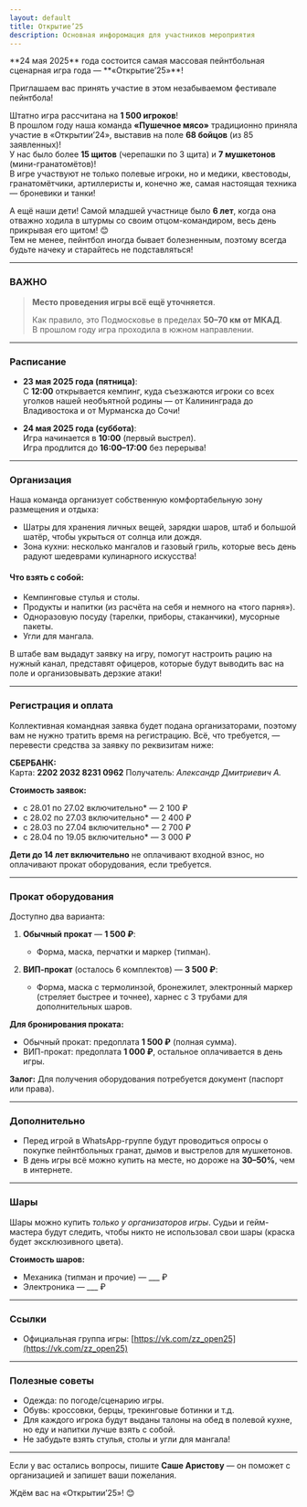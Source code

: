 ```yaml
---
layout: default
title: Открытие’25
description: Основная инфоромация для участников мероприятия
---
```

<link rel="shortcut icon" type="image/x-icon" href="favicon.ico">
**24 мая 2025** года состоится самая массовая пейнтбольная сценарная игра года — **«Открытие’25»**!  

Приглашаем вас принять участие в этом незабываемом фестивале пейнтбола!  

Штатно игра рассчитана на **1 500 игроков**!  
В прошлом году наша команда **«Пушечное мясо»** традиционно приняла участие в «Открытии’24», выставив на поле **68 бойцов** (из 85 заявленных)!  
У нас было более **15 щитов** (черепашки по 3 щита) и **7 мушкетонов** (мини-гранатомётов)!  
В игре участвуют не только полевые игроки, но и медики, квестоводы, гранатомётчики, артиллеристы и, конечно же, самая настоящая техника — броневики и танки!  

А ещё наши дети! Самой младшей участнице было **6 лет**, когда она отважно ходила в штурмы со своим отцом-командиром, весь день прикрывая его щитом! 😊  
Тем не менее, пейнтбол иногда бывает болезненным, поэтому всегда будьте начеку и старайтесь не подставляться!  

---

### **ВАЖНО**
> **Место проведения игры всё ещё уточняется**.
> 
> Как правило, это Подмосковье в пределах **50–70 км от МКАД**.  
> В прошлом году игра проходила в южном направлении.  

---

### Расписание
- **23 мая 2025 года (пятница)**:  
  С **12:00** открывается кемпинг, куда съезжаются игроки со всех уголков нашей необъятной родины — от Калининграда до Владивостока и от Мурманска до Сочи!  

- **24 мая 2025 года (суббота)**:  
  Игра начинается в **10:00** (первый выстрел).  
  Игра продлится до **16:00–17:00** без перерыва!  

---

### Организация
Наша команда организует собственную комфортабельную зону размещения и отдыха:  
- Шатры для хранения личных вещей, зарядки шаров, штаб и большой шатёр, чтобы укрыться от солнца или дождя.  
- Зона кухни: несколько мангалов и газовый гриль, которые весь день радуют шедеврами кулинарного искусства!  

#### Что взять с собой: 
- Кемпинговые стулья и столы.  
- Продукты и напитки (из расчёта на себя и немного на «того парня»).  
- Одноразовую посуду (тарелки, приборы, стаканчики), мусорные пакеты.  
- Угли для мангала.  

В штабе вам выдадут заявку на игру, помогут настроить рацию на нужный канал, представят офицеров, которые будут выводить вас на поле и организовывать дерзкие атаки!  

---

### Регистрация и оплата
Коллективная командная заявка будет подана организаторами, поэтому вам не нужно тратить время на регистрацию. Всё, что требуется, — перевести средства за заявку по реквизитам ниже:  

**СБЕРБАНК:**  
Карта: **2202 2032 8231 0962** 
Получатель: *Александр Дмитриевич А.*  

**Стоимость заявок:**
- с 28.01 по 27.02 включительно* — 2 100 ₽  
- с 28.02 по 27.03 включительно* — 2 400 ₽  
- с 28.03 по 27.04 включительно* — 2 700 ₽  
- с 28.04 по 19.05 включительно* — 3 000 ₽  

**Дети до 14 лет включительно** не оплачивают входной взнос, но оплачивают прокат оборудования, если требуется.  

---

### Прокат оборудования
Доступно два варианта:  
1. **Обычный прокат** — **1 500 ₽**:  
   - Форма, маска, перчатки и маркер (типман).  

2. **ВИП-прокат** (осталось 6 комплектов) — **3 500 ₽**:  
   - Форма, маска с термолинзой, бронежилет, электронный маркер (стреляет быстрее и точнее), харнес с 3 трубами для дополнительных шаров.  

**Для бронирования проката:**
- Обычный прокат: предоплата **1 500 ₽** (полная сумма).  
- ВИП-прокат: предоплата **1 000 ₽**, остальное оплачивается в день игры.  

**Залог:**
Для получения оборудования потребуется документ (паспорт или права).  

---

### Дополнительно
- Перед игрой в WhatsApp-группе будут проводиться опросы о покупке пейнтбольных гранат, дымов и выстрелов для мушкетонов.  
- В день игры всё можно купить на месте, но дороже на **30–50%**, чем в интернете.  

---

### Шары  
Шары можно купить *только у организаторов игры*. Судьи и гейм-мастера будут следить, чтобы никто не использовал свои шары (краска будет эксклюзивного цвета).  

**Стоимость шаров:**  
- Механика (типман и прочие) — ___ ₽  
- Электроника — ___ ₽  

---

### Ссылки
- Официальная группа игры: [https://vk.com/zz_open25](https://vk.com/zz_open25)  

---

### Полезные советы 
- Одежда: по погоде/сценарию игры.  
- Обувь: кроссовки, берцы, трекинговые ботинки и т.д.  
- Для каждого игрока будут выданы талоны на обед в полевой кухне, но еду и напитки лучше взять с собой.  
- Не забудьте взять стулья, столы и угли для мангала!  

---

Если у вас остались вопросы, пишите **Саше Аристову** — он поможет с организацией и запишет ваши пожелания.  

Ждём вас на «Открытии’25»! 😊
